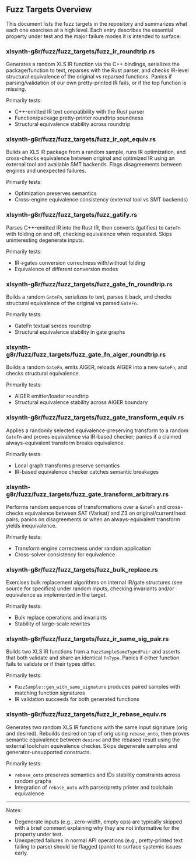 ## Fuzz Targets Overview

This document lists the fuzz targets in the repository and summarizes what each one exercises at a high level. Each entry describes the essential property under test and the major failure modes it is intended to surface.

### xlsynth-g8r/fuzz/fuzz_targets/fuzz_ir_roundtrip.rs

Generates a random XLS IR function via the C++ bindings, serializes the package/function to text, reparses with the Rust parser, and checks IR-level structural equivalence of the original vs reparsed functions. Panics if parsing/validation of our own pretty-printed IR fails, or if the top function is missing.

Primarily tests:

- C++-emitted IR text compatibility with the Rust parser
- Function/package pretty-printer roundtrip soundness
- Structural equivalence stability across roundtrip

### xlsynth-g8r/fuzz/fuzz_targets/fuzz_ir_opt_equiv.rs

Builds an XLS IR package from a random sample, runs IR optimization, and cross-checks equivalence between original and optimized IR using an external tool and available SMT backends. Flags disagreements between engines and unexpected failures.

Primarily tests:

- Optimization preserves semantics
- Cross-engine equivalence consistency (external tool vs SMT backends)

### xlsynth-g8r/fuzz/fuzz_targets/fuzz_gatify.rs

Parses C++-emitted IR into the Rust IR, then converts (gatifies) to `GateFn` with folding on and off, checking equivalence when requested. Skips uninteresting degenerate inputs.

Primarily tests:

- IR→gates conversion correctness with/without folding
- Equivalence of different conversion modes

### xlsynth-g8r/fuzz/fuzz_targets/fuzz_gate_fn_roundtrip.rs

Builds a random `GateFn`, serializes to text, parses it back, and checks structural equivalence of the original vs parsed `GateFn`.

Primarily tests:

- GateFn textual serdes roundtrip
- Structural equivalence stability in gate graphs

### xlsynth-g8r/fuzz/fuzz_targets/fuzz_gate_fn_aiger_roundtrip.rs

Builds a random `GateFn`, emits AIGER, reloads AIGER into a new `GateFn`, and checks structural equivalence.

Primarily tests:

- AIGER emitter/loader roundtrip
- Structural equivalence stability across AIGER boundary

### xlsynth-g8r/fuzz/fuzz_targets/fuzz_gate_transform_equiv.rs

Applies a randomly selected equivalence-preserving transform to a random `GateFn` and proves equivalence via IR-based checker; panics if a claimed always-equivalent transform breaks equivalence.

Primarily tests:

- Local graph transforms preserve semantics
- IR-based equivalence checker catches semantic breakages

### xlsynth-g8r/fuzz/fuzz_targets/fuzz_gate_transform_arbitrary.rs

Performs random sequences of transformations over a `GateFn` and cross-checks equivalence between SAT (Varisat) and Z3 on original/current/next pairs; panics on disagreements or when an always-equivalent transform yields inequivalence.

Primarily tests:

- Transform engine correctness under random application
- Cross-solver consistency for equivalence

### xlsynth-g8r/fuzz/fuzz_targets/fuzz_bulk_replace.rs

Exercises bulk replacement algorithms on internal IR/gate structures (see source for specifics) under random inputs, checking invariants and/or equivalence as implemented in the target.

Primarily tests:

- Bulk replace operations and invariants
- Stability of large-scale rewrites

### xlsynth-g8r/fuzz/fuzz_targets/fuzz_ir_same_sig_pair.rs

Builds two XLS IR functions from a `FuzzSampleSameTypedPair` and asserts that both validate and share an identical `FnType`. Panics if either function fails to validate or if their types differ.

Primarily tests:

- `FuzzSample::gen_with_same_signature` produces paired samples with matching function signatures
- IR validation succeeds for both generated functions

### xlsynth-g8r/fuzz/fuzz_targets/fuzz_ir_rebase_equiv.rs

Generates two random XLS IR functions with the same input signature (orig and desired). Rebuilds desired on top of orig using `rebase_onto`, then proves semantic equivalence between `desired` and the rebased result using the external toolchain equivalence checker. Skips degenerate samples and generator-unsupported constructs.

Primarily tests:

- `rebase_onto` preserves semantics and IDs stability constraints across random graphs
- Integration of `rebase_onto` with parser/pretty printer and toolchain equivalence

______________________________________________________________________

Notes:

- Degenerate inputs (e.g., zero-width, empty ops) are typically skipped with a brief comment explaining why they are not informative for the property under test.
- Unexpected failures in normal API operations (e.g., pretty-printed text failing to parse) should be flagged (panic) to surface systemic issues early.

